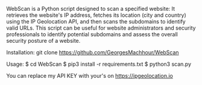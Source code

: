 WebScan is a Python script designed to scan a specified website: It retrieves the website's IP address, fetches its location (city and country) using the IP Geolocation API, and then scans the subdomains to identify valid URLs. This script can be useful for website administrators and security professionals to identify potential subdomains and assess the overall security posture of a website.

Installation:
git clone https://github.com/GeorgesMachhour/WebScan

Usage:
$ cd WebScan
$ pip3 install -r requirements.txt 
$ python3 scan.py

You can replace my API KEY with your's on https://ipgeolocation.io



